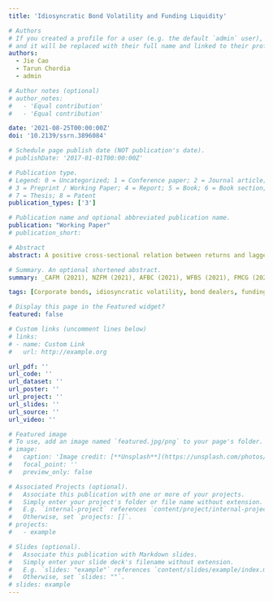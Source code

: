 ```yaml
---
title: 'Idiosyncratic Bond Volatility and Funding Liquidity'

# Authors
# If you created a profile for a user (e.g. the default `admin` user), write the username (folder name) here
# and it will be replaced with their full name and linked to their profile.
authors:
  - Jie Cao 
  - Tarun Chordia
  - admin

# Author notes (optional)
# author_notes:
#   - 'Equal contribution'
#   - 'Equal contribution'

date: '2021-08-25T00:00:00Z'
doi: '10.2139/ssrn.3896084'

# Schedule page publish date (NOT publication's date).
# publishDate: '2017-01-01T00:00:00Z'

# Publication type.
# Legend: 0 = Uncategorized; 1 = Conference paper; 2 = Journal article;
# 3 = Preprint / Working Paper; 4 = Report; 5 = Book; 6 = Book section;
# 7 = Thesis; 8 = Patent
publication_types: ['3']

# Publication name and optional abbreviated publication name.
publication: "Working Paper"
# publication_short: 

# Abstract
abstract: A positive cross-sectional relation between returns and lagged idiosyncratic volatility (IVOL) obtains in the corporate bond market because dealers are less willing to accept high IVOL bonds into inventory during low funding liquidity periods and the subsequent relaxation of this constraint causes an increase in prices. An exogenous shock to funding liquidity due to the Volcker rule (which limited the provision of liquidity by corporate bond dealers) drives the identification. Both, the time-series shock to the supply of funding liquidity and the cross-sectional variations in the demand for funding liquidity following the Volcker rule, impact the bond IVOL-return relation.

# Summary. An optional shortened abstract.
summary: _CAFM (2021), NZFM (2021), AFBC (2021), WFBS (2021), FMCG (2022), CIRF (2022), FMA (2022), SAFE Asset Pricing Workshop (2023)_

tags: [Corporate bonds, idiosyncratic volatility, bond dealers, funding liquidity, Volcker Rule]

# Display this page in the Featured widget?
featured: false

# Custom links (uncomment lines below)
# links:
# - name: Custom Link
#   url: http://example.org

url_pdf: ''
url_code: ''
url_dataset: ''
url_poster: ''
url_project: ''
url_slides: ''
url_source: ''
url_video: ''

# Featured image
# To use, add an image named `featured.jpg/png` to your page's folder.
# image:
#   caption: 'Image credit: [**Unsplash**](https://unsplash.com/photos/pLCdAaMFLTE)'
#   focal_point: ''
#   preview_only: false

# Associated Projects (optional).
#   Associate this publication with one or more of your projects.
#   Simply enter your project's folder or file name without extension.
#   E.g. `internal-project` references `content/project/internal-project/index.md`.
#   Otherwise, set `projects: []`.
# projects:
#   - example

# Slides (optional).
#   Associate this publication with Markdown slides.
#   Simply enter your slide deck's filename without extension.
#   E.g. `slides: "example"` references `content/slides/example/index.md`.
#   Otherwise, set `slides: ""`.
# slides: example
---
```

